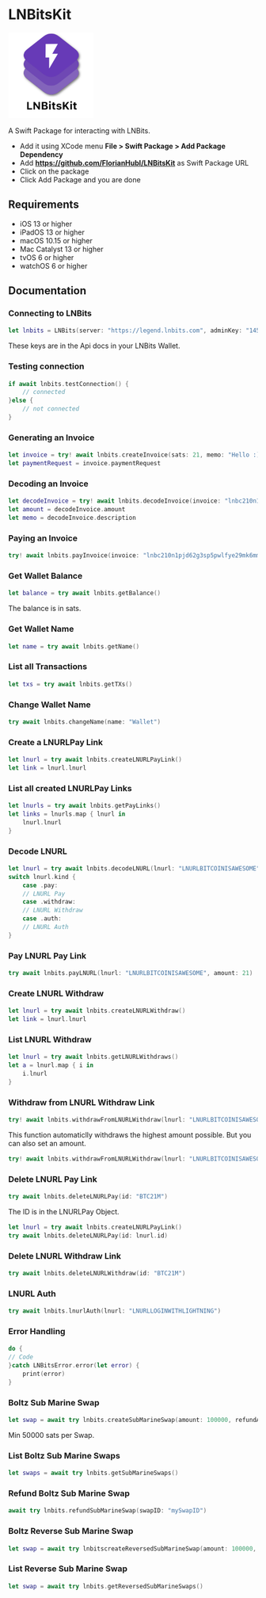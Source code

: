 # LNBitsKit

<img src="https://github.com/FlorianHubl/LNBitsKit/blob/main/LNBitsKit.png" width="173" height="173">

A Swift Package for interacting with LNBits.

- Add it using XCode menu **File > Swift Package > Add Package Dependency**
- Add **https://github.com/FlorianHubl/LNBitsKit** as Swift Package URL
- Click on the package
- Click Add Package and you are done

## Requirements

- iOS 13 or higher
- iPadOS 13 or higher
- macOS 10.15 or higher
- Mac Catalyst 13 or higher
- tvOS 6 or higher
- watchOS 6 or higher

## Documentation

### Connecting to LNBits

```swift
let lnbits = LNBits(server: "https://legend.lnbits.com", adminKey: "145a510c4ce1496e827e1fc34934b980", invoiceKey: "a04c53fec8524ba3aa63d8385e41c288")
```

These keys are in the Api docs in your LNBits Wallet.

### Testing connection

```swift
if await lnbits.testConnection() {
    // connected
}else {
    // not connected
}
```

### Generating an Invoice

```swift
let invoice = try! await lnbits.createInvoice(sats: 21, memo: "Hello :)")
let paymentRequest = invoice.paymentRequest
```

### Decoding an Invoice

```swift
let decodeInvoice = try! await lnbits.decodeInvoice(invoice: "lnbc210n1pjd62g3sp5pwlfye29mk6mmsxzhj8w3cvq4va3tu2uwj2klwjqpguzhw67x38qpp5upej4ls9ytz7ard5ttq93m4ngrz6uw20tgv0jskmmvgv9y0e40wqdq2f38xy6t5wvxqzjccqpjrzjqw6lfdpjecp4d5t0gxk5khkrzfejjxyxtxg5exqsd95py6rhwwh72rpgrgqq3hcqqgqqqqlgqqqqqqgq9q9qxpqysgq9szuwpy2kd7ksk9vsgdnef9z0pdzdermcya50dd7ncgemzzlqptyukew6zd
let amount = decodeInvoice.amount
let memo = decodeInvoice.description
```

### Paying an Invoice

```swift
try! await lnbits.payInvoice(invoice: "lnbc210n1pjd62g3sp5pwlfye29mk6mmsxzhj8w3cvq4va3tu2uwj2klwjqpguzhw67x38qpp5upej4ls9ytz7ard5ttq93m4ngrz6uw20tgv0jskmmvgv9y0e40wqdq2f38xy6t5wvxqzjccqpjrzjqw6lfdpjecp4d5t0gxk5khkrzfejjxyxtxg5exqsd95py6rhwwh72rpgrgqq3hcqqgqqqqlgqqqqqqgq9q9qxpqysgq9szuwpy2kd7ksk9vsgdnef9z0pdzdermcya50dd7ncgemzzlqptyukew6zd2m0ynan6shxv0s02qxvgzkapdfvps59vzx550hul6g0gp0937wp")
```

### Get Wallet Balance

```swift
let balance = try await lnbits.getBalance()
```

The balance is in sats.

### Get Wallet Name

```swift
let name = try await lnbits.getName()
```

### List all Transactions

```swift
let txs = try await lnbits.getTXs()
```

### Change Wallet Name

```swift
try await lnbits.changeName(name: "Wallet")
```

### Create a LNURLPay Link

```swift
let lnurl = try await lnbits.createLNURLPayLink()
let link = lnurl.lnurl
```

### List all created LNURLPay Links

```swift
let lnurls = try await lnbits.getPayLinks()
let links = lnurls.map { lnurl in
    lnurl.lnurl
}
```

### Decode LNURL

```swift
let lnurl = try await lnbits.decodeLNURL(lnurl: "LNURLBITCOINISAWESOME")
switch lnurl.kind {
    case .pay:
    // LNURL Pay
    case .withdraw:
    // LNURL Withdraw
    case .auth:
    // LNURL Auth
}
```

### Pay LNURL Pay Link
```swift
try await lnbits.payLNURL(lnurl: "LNURLBITCOINISAWESOME", amount: 21)
```

### Create LNURL Withdraw
```swift
let lnurl = try await lnbits.createLNURLWithdraw()
let link = lnurl.lnurl
```

### List LNURL Withdraw
```swift
let lnurl = try await lnbits.getLNURLWithdraws()
let a = lnurl.map { i in
    i.lnurl
}
```

### Withdraw from LNURL Withdraw Link
```swift
try! await lnbits.withdrawFromLNURLWithdraw(lnurl: "LNURLBITCOINISAWESOME")
```

This function automaticlly withdraws the highest amount possible. 
But you can also set an amount.

```swift
try! await lnbits.withdrawFromLNURLWithdraw(lnurl: "LNURLBITCOINISAWESOME", amount: 21)
```

### Delete LNURL Pay Link
```swift
try await lnbits.deleteLNURLPay(id: "BTC21M")
```

The ID is in the LNURLPay Object.

```swift
let lnurl = try await lnbits.createLNURLPayLink()
try await lnbits.deleteLNURLPay(id: lnurl.id)
```

### Delete LNURL Withdraw Link

```swift
try await lnbits.deleteLNURLWithdraw(id: "BTC21M")
```

### LNURL Auth

```swift
try await lnbits.lnurlAuth(lnurl: "LNURLLOGINWITHLIGHTNING")
```

### Error Handling

```swift
do {
// Code
}catch LNBitsError.error(let error) {
    print(error)
}
```

### Boltz Sub Marine Swap

```swift
let swap = await try lnbits.createSubMarineSwap(amount: 100000, refundAddress: "bc1qbitcoinfixesthis")
```

Min 50000 sats per Swap.

### List Boltz Sub Marine Swaps

```swift
let swaps = await try lnbits.getSubMarineSwaps()
```

### Refund Boltz Sub Marine Swap

```swift
await try lnbits.refundSubMarineSwap(swapID: "mySwapID")
```

### Boltz Reverse Sub Marine Swap

```swift
let swap = await try lnbitscreateReversedSubMarineSwap(amount: 100000, onChainAddress: "bc1qbitcoinfixesthis")
```

### List Reverse Sub Marine Swap

```swift
let swap = await try lnbits.getReversedSubMarineSwaps()
```
